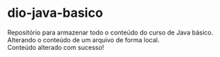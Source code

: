 # dio-java-basico
Repositório para armazenar todo o conteúdo do curso de Java básico.<br>
Alterando o conteúdo de um arquivo de forma local.<br>
Conteúdo alterado com sucesso!